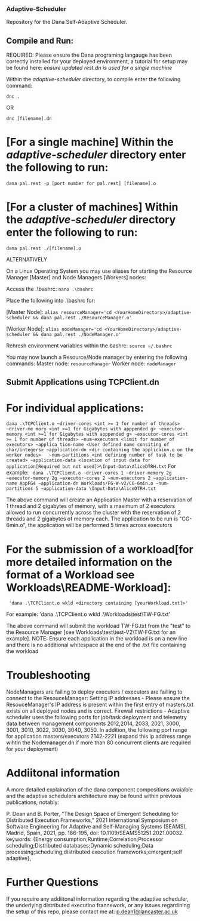 ### Adaptive-Scheduler

Repository for the Dana Self-Adaptive Scheduler.

## Compile and Run:
REQUIRED: Please ensure the Dana programing langauge has been correctly installed for your deployed environment, a tutorial for setup may be found here: 
*ensure updated rest.dn is used for a single machine*

Within the *adaptive-scheduler* directory, to compile enter the following command:

`dnc .`

OR

`dnc [filename].dn`

# [For a single machine] Within the *adaptive-scheduler* directory enter the following to run:

`dana pal.rest -p [port number for pal.rest] [filename].o`

# [For a cluster of machines] Within the *adaptive-scheduler* directory enter the following to run:

`dana pal.rest ./[filename].o`


ALTERNATIVELY

On a Linux Operating System you may use aliases for starting the Resource Manager [Master] and Node Managers [Workers] nodes:

Access the .\bashrc:
`nano .\bashrc`

Place the following into .\bashrc for:

[Master Node]: `alias resourceManager='cd <YourHomeDirectory>/adaptive-scheduler && dana pal.rest ./ResourceManager.o'`


[Worker Node]: `alias nodeManager='cd <YourHomeDirectory>/adaptive-scheduler && dana pal.rest ./NodeManager.o'`

Rehresh environment variables within the bashrc:
`source ~/.bashrc`

You may now launch a Resource/Node manager by entering the following commands:
Master node: `resourceManager`
Worker node: `nodeManager`

## Submit Applications using TCPClient.dn

# For individual applications:
`dana .\TCPClient.o ~driver-cores <int >= 1 for number of threads> ~driver-me
mory <int >=1 for Gigabytes with apppended g> ~executor-memory <int >=1 for Gigabytes with apppended g> ~executor-cores <int >= 1 for number of threads> ~num-executors <limit for number of executors> ~applica
tion-name <User defined name consiting of char/integers> ~application-dn <dir containing the applicaion.o on the worker nodes>  
~num-partitions <int defining number of task to be created> ~application-data <location of input data for application[Required but not used]>\Input-Data\AliceDTRH.txt`
For example:
` dana .\TCPClient.o ~driver-cores 1 ~driver-memory 2g ~executor-memory 2g ~executor-cores 2 ~num-executors 2
~application-name AppFG4 ~application-dn Workloads/FG-W-v2/CG-6min.o ~num-partitions 5 ~application-data \Input-Data\AliceDTRH.txt`

The above command will create an Application Master with a reservation of 1 thread and 2 gigabytes of memory, with a maximum of 2 executors allowed to run concurrently across the cluster with
the reservation of 2 threads and 2 gigabytes of memory each. The application to be run is "CG-6min.o", the application will be performed 5 times across executors

# For the submission of a workload[for more detailed information on the format of a Workload see Workloads\README-Workload]:

	 'dana .\TCPClient.o wkld <directory containing [yourWorkload.txt]>'
 For example:
	 'dana .\TCPClient.o wkld .\Workloads\test\TW-FG.txt'

The above command will submit the workload TW-FG.txt from the "test" to the Resource Manager [see Workloads\test\test-V2\TW-FG.txt for an example].
NOTE: Ensure each application in the workload is on a new line and there is no additional whitespace at the end of the .txt  file containing the workload

# Troubleshooting
NodeManagers are failing to deploy executors / executors are failling to connect to the ResouceManager: 
Setting IP addresses - Please ensure the ResouceManager's IP address is present within the first entry of masters.txt exists on all deployed nodes and is correct.
Firewall restrictions - Adaptive scheduler uses the following ports for job/task deployment and telemetry data between management components 2012,2014, 2033, 2021, 3000, 3001, 3010, 3022, 3030, 3040, 3050. In addition, the following port range for application masters/executors 2142-2221 (expand this ip address range wihtin the Nodemanager.dn if more than 80 concurrent clients are required for your deployment)

# Addiitonal information
A more detailed explaination of the dana component compositions avaialble and the adaptive schedulers architecture may be found within previous publications, notably: 

P. Dean and B. Porter, "The Design Space of Emergent Scheduling for Distributed Execution Frameworks," 2021 International Symposium on Software Engineering for Adaptive and Self-Managing Systems (SEAMS), Madrid, Spain, 2021, pp. 186-195, doi: 10.1109/SEAMS51251.2021.00032.
keywords: {Energy consumption;Runtime;Correlation;Processor scheduling;Distributed databases;Dynamic scheduling;Data processing;scheduling;distributed execution frameworks;emergent;self adaptive}, 

# Further Questions
If you require any addiitonal information regarding the adaptive scheduler, the underlying distributed executino frannework, or any issues regardining the setup of this repo, please contact me at: p.dean1@lancaster.ac.uk
